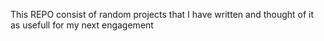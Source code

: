 This REPO consist of random projects that I have written and thought of it as usefull for my next engagement

